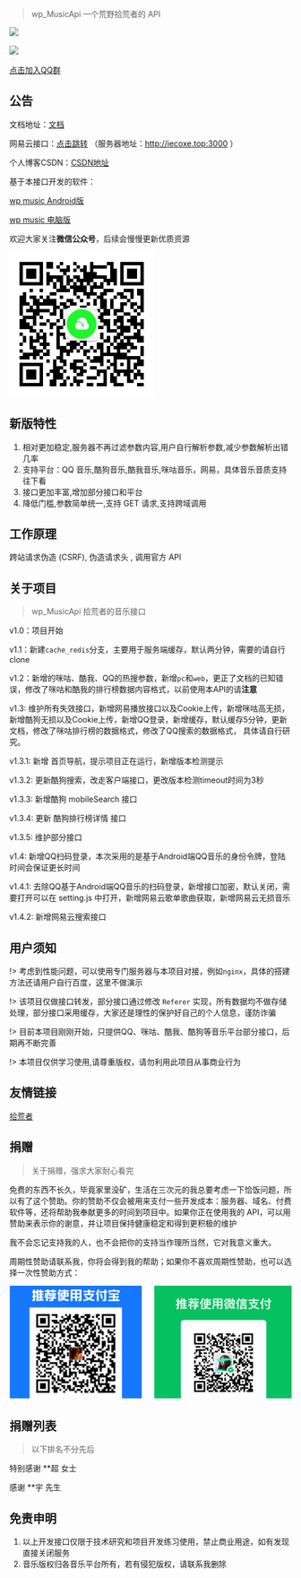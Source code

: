 > wp_MusicApi 一个荒野拾荒者的 API 



![](https://img.shields.io/badge/最新版本-v1.4.2-green)


[![](https://img.shields.io/badge/QQ群1-922193759-green)](https://jq.qq.com/?_wv=1027&k=3USa76OC)



[点击加入QQ群](https://jq.qq.com/?_wv=1027&k=3USa76OC)

## 公告

文档地址：[文档](https://github-zc.github.io/wp_MusicApi/)

网易云接口：[点击跳转](https://binaryify.github.io/NeteaseCloudMusicApi/)		（服务器地址：http://iecoxe.top:3000 ）

个人博客CSDN：[CSDN地址](https://blog.csdn.net/weixin_44358443?type=blog)

基于本接口开发的软件：

[wp music Android版](https://blog.iecoxe.top/2021/03/07/7/)

[wp music 电脑版](https://github.com/GitHub-ZC/Wp_music/releases)



欢迎大家关注**微信公众号**，后续会慢慢更新优质资源

![请关注一下公众号，每天有精彩资源推送](.\请关注一下公众号，每天有精彩资源推送.jpg)

## 新版特性

1. 相对更加稳定,服务器不再过滤参数内容,用户自行解析参数,减少参数解析出错几率
2. 支持平台：QQ 音乐,酷狗音乐,酷我音乐,咪咕音乐，网易，具体音乐音质支持往下看
3. 接口更加丰富,增加部分接口和平台
4. 降低门槛,参数简单统一,支持 GET 请求,支持跨域调用



## 工作原理

跨站请求伪造 (CSRF), 伪造请求头 , 调用官方 API



## 关于项目

> wp_MusicApi 拾荒者的音乐接口

v1.0：项目开始

v1.1：新建`cache_redis`分支，主要用于服务端缓存，默认两分钟，需要的请自行clone

v1.2：新增的咪咕、酷我、QQ的热搜参数，新增`pc`和`web`，更正了文档的已知错误，修改了咪咕和酷我的排行榜数据内容格式，以前使用本API的请**注意**

v1.3:  维护所有失效接口，新增网易播放接口以及Cookie上传，新增咪咕高无损，新增酷狗无损以及Cookie上传，新增QQ登录，新增缓存，默认缓存5分钟，更新文档，修改了咪咕排行榜的数据格式，修改了QQ搜索的数据格式， 具体请自行研究。

v1.3.1: 新增 首页导航，提示项目正在运行，新增版本检测提示

v1.3.2: 更新酷狗搜索，改走客户端接口，更改版本检测timeout时间为3秒

v1.3.3: 新增酷狗 mobileSearch 接口

v1.3.4: 更新 酷狗排行榜详情 接口

v1.3.5:  维护部分接口

v1.4:  新增QQ扫码登录，本次采用的是基于Android端QQ音乐的身份令牌，登陆时间会保证更长时间

v1.4.1:  去除QQ基于Android端QQ音乐的扫码登录，新增接口加密，默认关闭，需要打开可以在 setting.js 中打开，新增网易云歌单歌曲获取，新增网易云无损音乐

v1.4.2:  新增网易云搜索接口



## 用户须知

!> 考虑到性能问题，可以使用专门服务器与本项目对接，例如`nginx`，具体的搭建方法还请用户自行百度，这里不做演示

!> 该项目仅做接口转发，部分接口通过修改 `Referer` 实现，所有数据均不做存储处理，部分接口采用缓存，大家还是理性的保护好自己的个人信息，谨防诈骗

!> 目前本项目刚刚开始，只提供QQ、咪咕、酷我、酷狗等音乐平台部分接口，后期再不断完善

!> 本项目仅供学习使用,请尊重版权，请勿利用此项目从事商业行为



## 友情链接

[拾荒者](https://blog.iecoxe.top)



## 捐赠

> 关于捐赠，强求大家耐心看完

免费的东西不长久，毕竟家里没矿，生活在三次元的我总要考虑一下恰饭问题，所以有了这个赞助。你的赞助不仅会被用来支付一些开发成本：服务器、域名、付费软件等，还将帮助我奉献更多的时间到项目中。如果你正在使用我的 API，可以用赞助来表示你的谢意，并让项目保持健康稳定和得到更积极的维护

我不会忘记支持我的人，也不会把你的支持当作理所当然，它对我意义重大。

周期性赞助请联系我，你将会得到我的帮助；如果你不喜欢周期性赞助，也可以选择一次性赞助方式：

![支付宝、微信](./1660899340003.jpg)



## 捐赠列表

> 以下排名不分先后

特别感谢 **超 女士

感谢 **宇 先生



## 免责申明

1. 以上开发接口仅限于技术研究和项目开发练习使用，禁止商业用途，如有发现直接关闭服务
2. 音乐版权归各音乐平台所有，若有侵犯版权，请联系我删除

